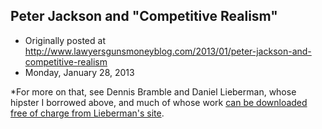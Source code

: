 ## Peter Jackson and "Competitive Realism"

 * Originally posted at http://www.lawyersgunsmoneyblog.com/2013/01/peter-jackson-and-competitive-realism
 * Monday, January 28, 2013

\*For more on that, see Dennis Bramble and Daniel Lieberman, whose hipster I borrowed above, and much of whose work [can be downloaded free of charge from Lieberman's site](http://www.fas.harvard.edu/~skeleton/PDFList.html).